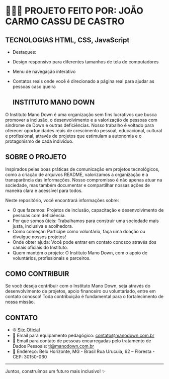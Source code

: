 # 👱🏼‍♂️ PROJETO FEITO POR: JOÃO CARMO CASSU DE CASTRO
  
  ## TECNOLOGIAS HTML, CSS, JavaScript
- Destaques:
- Design responsivo para diferentes tamanhos de tela de computadores 
- Menu de navegação interativo
- Contatos reais onde você é direcionado a página real para ajudar as pessoas caso queira

  ## INSTITUTO MANO DOWN

O Instituto Mano Down é uma organização sem fins lucrativos que busca promover a inclusão, o desenvolvimento e a valorização de pessoas com síndrome de Down e outras deficiências. Nosso trabalho é voltado para oferecer oportunidades reais de crescimento pessoal, educacional, cultural e profissional, através de projetos que estimulam a autonomia e o protagonismo de cada indivíduo.

  ## SOBRE O PROJETO

Inspirados pelas boas práticas de comunicação em projetos tecnológicos, como a criação de arquivos README, valorizamos a organização e a transparência das informações. Nosso compromisso é não apenas atuar na sociedade, mas também documentar e compartilhar nossas ações de maneira clara e acessível para todos.

Neste repositório, você encontrará informações sobre:

- O que fazemos: Projetos de inclusão, capacitação e desenvolvimento de pessoas com deficiência.
- Por que somos úteis: Trabalhamos para construir uma sociedade mais justa, inclusiva e acolhedora.
- Como começar: Participe como voluntário, faça uma doação ou divulgue nossos projetos!
- Onde obter ajuda: Você pode entrar em contato conosco através dos canais oficiais do Instituto.
- Quem mantém o projeto: O Instituto Mano Down, com o apoio de voluntários, profissionais e parceiros.

## COMO CONTRIBUIR

Se você deseja contribuir com o Instituto Mano Down, seja através do desenvolvimento de projetos, apoio financeiro ou voluntariado, entre em contato conosco! Toda contribuição é fundamental para o fortalecimento de nossa missão.

## CONTATO

- 🌐 [Site Oficial](https://manodown.com.br/#:~:text=O%20Instituto%20Mano%20Down%20acredita,mundo%20melhor%20e%20mais%20inclusivo.)
- 📧 Email para equipamento pedagógico: contato@manodown.com.br
- 📧 Email para contato de pessoas encarregadas pelo tratamento de Dados Pessoais: ti@manodown.com.br
- 📍 Endereço: Belo Horizonte, MG - Brasil Rua Urucuia, 62 – Floresta - CEP: 30150-060

---------------------------------------------------------------------------------------------------

Juntos, construímos um futuro mais inclusivo! ✨
